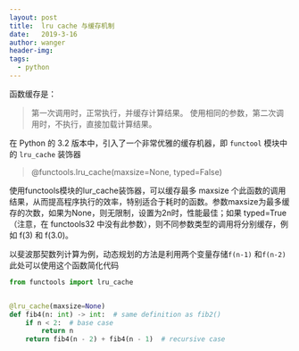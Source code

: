 ```yaml
---
layout: post
title:  lru cache 与缓存机制
date:   2019-3-16
author: wanger
header-img: 
tags: 
  - python
---
```


函数缓存是：
> 第一次调用时，正常执行，并缓存计算结果。
使用相同的参数，第二次调用时，不执行，直接加载计算结果。


在 Python 的 3.2 版本中，引入了一个非常优雅的缓存机器，即 `functool` 模块中的 `lru_cache` 装饰器
>@functools.lru_cache(maxsize=None, typed=False)

使用functools模块的lur_cache装饰器，可以缓存最多 maxsize 个此函数的调用结果，从而提高程序执行的效率，特别适合于耗时的函数。参数maxsize为最多缓存的次数，如果为None，则无限制，设置为2n时，性能最佳；如果 typed=True（注意，在 functools32 中没有此参数），则不同参数类型的调用将分别缓存，例如 f(3) 和 f(3.0)。

以斐波那契数列计算为例，动态规划的方法是利用两个变量存储`f(n-1)` 和`f(n-2)`
此处可以使用这个函数简化代码

```python
from functools import lru_cache


@lru_cache(maxsize=None)
def fib4(n: int) -> int:  # same definition as fib2()
    if n < 2:  # base case
        return n
    return fib4(n - 2) + fib4(n - 1)  # recursive case

```

